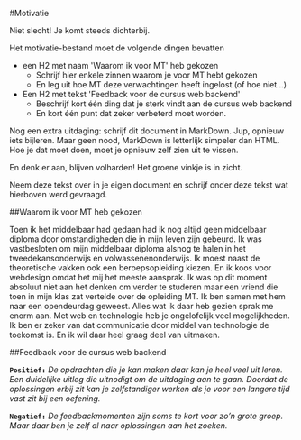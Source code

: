 #Motivatie

Niet slecht! Je komt steeds dichterbij.

Het motivatie-bestand moet de volgende dingen bevatten
- een H2 met naam 'Waarom ik voor MT' heb gekozen
  - Schrijf hier enkele zinnen waarom je voor MT hebt gekozen
  - En leg uit hoe MT deze verwachtingen heeft ingelost (of hoe niet...)
- Een H2 met tekst 'Feedback voor de cursus web backend'
  - Beschrijf kort één ding dat je sterk vindt aan de cursus web backend
  - En kort één punt dat zeker verbeterd moet worden.

Nog een extra uitdaging: schrijf dit document in MarkDown. Jup, opnieuw iets bijleren. Maar geen nood, MarkDown is letterlijk simpeler dan HTML. Hoe je dat moet doen, moet je opnieuw zelf zien uit te vissen.

En denk er aan, blijven volharden! Het groene vinkje is in zicht.

Neem deze tekst over in je eigen document en schrijf onder deze tekst wat hierboven werd gevraagd.






##Waarom ik voor MT heb gekozen

Toen ik het middelbaar had gedaan had ik nog altijd geen middelbaar diploma door omstandigheden die in mijn leven zijn gebeurd. Ik was vastbesloten om mijn middelbaar diploma alsnog te halen in het tweedekansonderwijs en volwassenenonderwijs. Ik moest naast de theoretische vakken ook een beroepsopleiding kiezen. En ik koos voor webdesign omdat het mij het meeste aansprak. Ik was op dit moment absoluut niet aan het denken om verder te studeren maar een vriend die toen in mijn klas zat vertelde over de opleiding MT. Ik ben samen met hem naar een opendeurdag geweest. Alles wat ik daar heb gezien sprak me enorm aan. Met web en technologie heb je ongelofelijk veel mogelijkheden. Ik ben er zeker van dat communicatie door middel van technologie de toekomst is. En ik wil daar heel graag deel van uitmaken.    

##Feedback voor de cursus web backend

**`Positief:`**
*De opdrachten die je kan maken daar kan je heel veel uit leren. Een duidelijke uitleg die uitnodigt om de uitdaging aan te gaan. Doordat de oplossingen erbij zit kan je zelfstandiger werken als je voor een langere tijd vast zit bij een oefening.*

**`Negatief:`**
*De feedbackmomenten zijn soms te kort voor zo’n grote groep. Maar daar ben je zelf al naar oplossingen aan het zoeken.*
